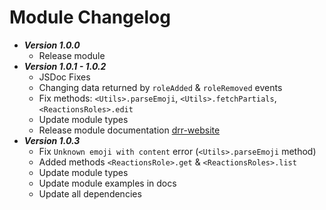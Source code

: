 # Module Changelog
* ***Version 1.0.0***
  * Release module
* ***Version 1.0.1 - 1.0.2***
  * JSDoc Fixes
  * Changing data returned by `roleAdded` & `roleRemoved` events
  * Fix methods: `<Utils>.parseEmoji`, `<Utils>.fetchPartials`, `<ReactionsRoles>.edit`
  * Update module types
  * Release module documentation [drr-website](https://drr.js.org)
* ***Version 1.0.3***
  * Fix `Unknown emoji with content` error (`<Utils>.parseEmoji` method)
  * Added methods `<ReactionsRole>.get` & `<ReactionsRoles>.list`
  * Update module types
  * Update module examples in docs
  * Update all dependencies